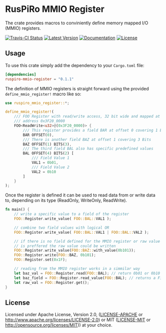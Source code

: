 # RusPiRo MMIO Register

The crate provides macros to conviniently define memory mapped I/O (MMIO) registers.

[![Travis-CI Status](https://api.travis-ci.org/RusPiRo/ruspiro-mmio-register.svg?branch=release)](https://travis-ci.org/RusPiRo/ruspiro-mmio-register)
[![Latest Version](https://img.shields.io/crates/v/ruspiro-mmio-register.svg)](https://crates.io/crates/ruspiro-mmio-register)
[![Documentation](https://docs.rs/ruspiro-mmio-register/badge.svg)](https://docs.rs/ruspiro-mmio-register)
[![License](https://img.shields.io/crates/l/ruspiro-mmio-register.svg)](https://github.com/RusPiRo/ruspiro-mmio-register#license)

## Usage

To use this crate simply add the dependency to your ``Cargo.toml`` file:

```toml
[dependencies]
ruspiro-mmio-register = "0.1.1"
```

The definition of MMIO registers is straight forward using the provided `define_mmio_register!` macro like so:

```rust
use ruspiro_mmio_register::*;

define_mmio_register!(
    /// FOO Register with read/write access, 32 bit wide and mapped at memory
    /// address 0x3F20_0000
    FOO<ReadWrite<u32>@(0x3F20_0000)> {
        /// This register provides a field BAR at offset 0 covering 1 Bit
        BAR OFFSET(0),
        /// There is another field BAZ at offset 1 covering 3 Bits
        BAZ OFFSET(1) BITS(3),
        /// The third field BAL also has specific predefined values
        BAL OFFSET(4) BITS(2) [
            /// Field Value 1
            VAL1 = 0b01,
            /// Field Value 2
            VAL2 = 0b10
        ]
    }
);
```

Once the register is defined it can be used to read data from or write data to, depending on its type (ReadOnly, WriteOnly, ReadWrite).

```rust
fn main() {
    // write a specific value to a field of the register
    FOO::Register.write_value( FOO::BAL::VAL1 );

    // combine two field values with logical OR
    FOO::Register.write_value( FOO::BAL::VAL1 | FOO::BAL::VAL2 );

    // if there is no field defined for the MMIO register or raw value storage
    // is preffered the raw value could be written
    FOO::Register.write_value(FOO::BAZ::with_value(0b101));
    FOO::Register.write(FOO::BAZ, 0b101);
    FOO::Register.set(0x1F);

    // reading from the MMIO register works in a simmilar way
    let baz_val = FOO::Register.read(FOO::BAL); // return 0b01 or 0b10 eg.
    let baz_field = FOO::Register.read_value(FOO::BAL); // returns a FieldValue
    let raw_val = FOO::Register.get();
}
```

## License

Licensed under Apache License, Version 2.0, ([LICENSE-APACHE](LICENSE-APACHE) or http://www.apache.org/licenses/LICENSE-2.0) or MIT ([LICENSE-MIT](LICENSE-MIT) or http://opensource.org/licenses/MIT)) at your choice.
